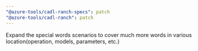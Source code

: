 ```yaml
---
"@azure-tools/cadl-ranch-specs": patch
"@azure-tools/cadl-ranch": patch
---
```


Expand the special words scenarios to cover much more words in various location(operation, models, parameters, etc.)
